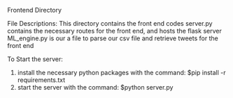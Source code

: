 Frontend Directory

File Descriptions:
This directory contains the front end codes 
server.py contains the necessary routes for the front end, and hosts the flask server
ML_engine.py is our a file to parse our csv file and retrieve tweets for the front end

To Start the server:
1. install the necessary python packages with the command:
$pip install -r requirements.txt
2. start the server with the command:
$python server.py